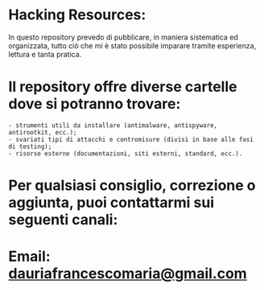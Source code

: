 # Hacking Resources:

  In questo repository prevedo di pubblicare, in maniera sistematica ed organizzata,
  tutto ciò che mi è stato possibile imparare tramite esperienza, lettura e tanta pratica.
  
  
# Il repository offre diverse cartelle dove si potranno trovare:
    - strumenti utili da installare (antimalware, antispyware, antirootkit, ecc.);
    - svariati tipi di attacchi e contromisure (divisi in base alle fasi di testing);
    - risorse esterne (documentazioni, siti esterni, standard, ecc.).



# Per qualsiasi consiglio, correzione o aggiunta, puoi contattarmi sui seguenti canali:

# Email: dauriafrancescomaria@gmail.com
